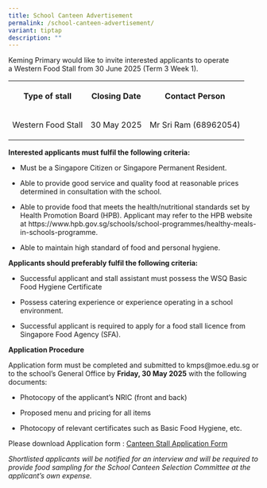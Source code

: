 ```yaml
---
title: School Canteen Advertisement
permalink: /school-canteen-advertisement/
variant: tiptap
description: ""
---
```

<p>Keming Primary would like to&nbsp;invite interested applicants to operate
a&nbsp;Western Food Stall from 30 June 2025 (Term 3 Week 1).</p>
<table style="minWidth: 75px">
<colgroup>
<col>
<col>
<col>
</colgroup>
<tbody>
<tr>
<th rowspan="1" colspan="1">
<p>Type of stall</p>
</th>
<th rowspan="1" colspan="1">
<p>Closing Date</p>
</th>
<th rowspan="1" colspan="1">
<p>Contact Person</p>
</th>
</tr>
<tr>
<td rowspan="1" colspan="1">
<p>Western Food Stall</p>
</td>
<td rowspan="1" colspan="1">
<p>30 May 2025</p>
</td>
<td rowspan="1" colspan="1">
<p>Mr Sri Ram (68962054)</p>
</td>
</tr>
</tbody>
</table>
<p></p>
<p><strong>Interested applicants must fulfil the following criteria:</strong>
</p>
<ul data-tight="true" class="tight">
<li>
<p>Must be a Singapore Citizen or Singapore Permanent Resident.</p>
</li>
<li>
<p>Able to provide good service and quality food at reasonable prices determined
in consultation with the school.</p>
</li>
<li>
<p>Able to provide food that meets the health/nutritional standards set by
Health Promotion&nbsp;Board (HPB).&nbsp;Applicant may refer to the HPB
website at&nbsp;<a rel="noopener noreferrer nofollow" target="_blank">https://www.hpb.gov.sg/schools/school-programmes/healthy-meals-in-schools-programme</a>.</p>
</li>
<li>
<p>Able to maintain high standard of food and personal hygiene.</p>
<p></p>
</li>
</ul>
<p><strong>Applicants should preferably fulfil the following criteria:</strong>
</p>
<ul data-tight="true" class="tight">
<li>
<p>Successful applicant and stall assistant must possess the WSQ Basic Food
Hygiene Certificate</p>
</li>
<li>
<p>Possess catering experience or experience operating in a school environment.</p>
</li>
<li>
<p>Successful applicant is required to apply for a food stall licence from
Singapore Food Agency (SFA).</p>
<p></p>
</li>
</ul>
<p><strong>Application Procedure</strong>
</p>
<p>Application form must be completed and submitted to <a rel="noopener noreferrer nofollow" target="_blank">kmps@moe.edu.sg</a> or to the school’s
General Office by&nbsp;<strong>Friday, 30 May 2025</strong>&nbsp;with the
following documents:</p>
<ul data-tight="true" class="tight">
<li>
<p>Photocopy of the applicant’s NRIC (front and back)</p>
</li>
<li>
<p>Proposed menu and pricing for all items</p>
</li>
<li>
<p>Photocopy of relevant certificates such as Basic Food Hygiene, etc.</p>
</li>
</ul>
<p></p>
<p>Please download Application form :&nbsp;<a href="/files/Application_for_Canteen_Stall_FormBF7.pdf" rel="noopener nofollow" target="_blank">Canteen Stall Application Form</a>
</p>
<p></p>
<p><em>Shortlisted applicants will be notified for an interview and will be required to provide food sampling for the School Canteen Selection Committee at the applicant’s own expense.</em>
</p>
<p>&nbsp;</p>